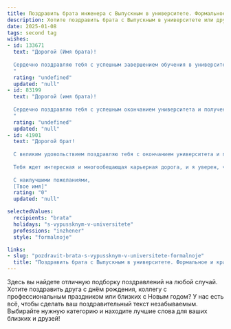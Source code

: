 ```yaml
---
title: Поздравить брата инженера с Выпускным в университете. Формальное и красивое
description: Хотите поздравить брата с Выпускным в университете или другим праздником? Наш ИИ создаст незабываемое поздравление, а вы обязательно выделитесь среди других.  
date: 2025-01-08
tags: second tag
wishes:
- id: 133671
  text: "Дорогой (Имя брата)!
  
  Сердечно поздравляю тебя с успешным завершением обучения в университете и получением диплома инженера!  Это значительное достижение, результат твоего упорного труда, целеустремлённости и таланта. Желаю тебе дальнейших успехов в профессиональной деятельности, интересных и масштабных проектов, реализации всех твоих амбиций и благополучия во всех начинаниях.  Пусть твой путь будет полон ярких открытий и значительных свершений!
  "
  rating: "undefined"
  updated: "null"
- id: 83199
  text: "Дорогой (имя брата)!
  
  Сердечно поздравляю тебя с успешным окончанием университета и получением диплома инженера!  Этот день — результат твоего упорного труда, таланта и целеустремлённости. Желаю тебе блестящей карьеры, интересных проектов и профессионального роста. Пусть твой инженерный гений принесет пользу миру и принесет тебе заслуженное признание.  Горжусь тобой!
  "
  rating: "undefined"
  updated: "null"
- id: 41901
  text: "Дорогой брат!
  
  С великим удовольствием поздравляю тебя с окончанием университета и получением диплома инженера! Этот значимый этап в твоей жизни свидетельствует о твоем упорстве, трудах и целеустремленности. Ты преодолел все сложности и достиг своей цели, и это заслуга твоего таланта и настойчивости.
  
  Тебя ждет интересная и многообещающая карьерная дорога, и я уверен, что ты достигнешь больших высот в своей профессии. Пусть каждый новый проект приносит тебе удовлетворение и успех, а твои знания и умения вдохновляют окружающих.
  
  С наилучшими пожеланиями,
  [Твое имя]"
  rating: "0"
  updated: "null"

selectedValues:
  recipients: "brata"
  holidays: "s-vypussknym-v-universitete"
  professions: "inzhener"
  style: "formalnoje"

links:
- slug: "pozdravit-brata-s-vypussknym-v-universitete-formalnoje"
  title: "Поздравить брата с Выпускным в университете. Формальное и красивое"
---
```


Здесь вы найдете отличную подборку поздравлений на любой случай. 
Хотите поздравить друга с днём рождения, коллегу с профессиональным праздником или близких с Новым годом? У нас есть всё, чтобы сделать ваш поздравительный текст незабываемым. Выбирайте нужную категорию и находите лучшие слова для ваших близких и друзей!

